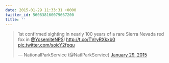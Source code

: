 ```yaml
---
date: 2015-01-29 11:33:31 +0000
twitter_id: 560838160079667200
title: ''
---
```


<blockquote class="twitter-tweet"><p lang="en" dir="ltr">1st confirmed sighting in nearly 100 years of a rare Sierra Nevada red fox in <a href="https://twitter.com/YosemiteNPS?ref_src=twsrc%5Etfw">@YosemiteNPS</a>! <a href="http://t.co/TVryRXkxb0">http://t.co/TVryRXkxb0</a> <a href="http://t.co/soicY2fpqu">pic.twitter.com/soicY2fpqu</a></p>&mdash; NationalParkService (@NatlParkService) <a href="https://twitter.com/NatlParkService/status/560604560897871872?ref_src=twsrc%5Etfw">January 29, 2015</a></blockquote>
<script async src="https://platform.twitter.com/widgets.js" charset="utf-8"></script>
